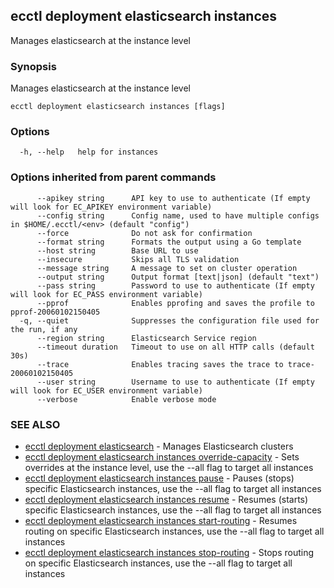 ## ecctl deployment elasticsearch instances

Manages elasticsearch at the instance level

### Synopsis

Manages elasticsearch at the instance level

```
ecctl deployment elasticsearch instances [flags]
```

### Options

```
  -h, --help   help for instances
```

### Options inherited from parent commands

```
      --apikey string      API key to use to authenticate (If empty will look for EC_APIKEY environment variable)
      --config string      Config name, used to have multiple configs in $HOME/.ecctl/<env> (default "config")
      --force              Do not ask for confirmation
      --format string      Formats the output using a Go template
      --host string        Base URL to use
      --insecure           Skips all TLS validation
      --message string     A message to set on cluster operation
      --output string      Output format [text|json] (default "text")
      --pass string        Password to use to authenticate (If empty will look for EC_PASS environment variable)
      --pprof              Enables pprofing and saves the profile to pprof-20060102150405
  -q, --quiet              Suppresses the configuration file used for the run, if any
      --region string      Elasticsearch Service region
      --timeout duration   Timeout to use on all HTTP calls (default 30s)
      --trace              Enables tracing saves the trace to trace-20060102150405
      --user string        Username to use to authenticate (If empty will look for EC_USER environment variable)
      --verbose            Enable verbose mode
```

### SEE ALSO

* [ecctl deployment elasticsearch](ecctl_deployment_elasticsearch.md)	 - Manages Elasticsearch clusters
* [ecctl deployment elasticsearch instances override-capacity](ecctl_deployment_elasticsearch_instances_override-capacity.md)	 - Sets overrides at the instance level, use the --all flag to target all instances
* [ecctl deployment elasticsearch instances pause](ecctl_deployment_elasticsearch_instances_pause.md)	 - Pauses (stops) specific Elasticsearch instances, use the --all flag to target all instances
* [ecctl deployment elasticsearch instances resume](ecctl_deployment_elasticsearch_instances_resume.md)	 - Resumes (starts) specific Elasticsearch instances, use the --all flag to target all instances
* [ecctl deployment elasticsearch instances start-routing](ecctl_deployment_elasticsearch_instances_start-routing.md)	 - Resumes routing on specific Elasticsearch instances, use the --all flag to target all instances
* [ecctl deployment elasticsearch instances stop-routing](ecctl_deployment_elasticsearch_instances_stop-routing.md)	 - Stops routing on specific Elasticsearch instances, use the --all flag to target all instances

